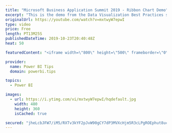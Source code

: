 ```yaml
---
title: "Microsoft Business Application Summit 2019 - Ribbon Chart Demo"
excerpt: "This is the demo from the Data Visualization Best Practices session BRK 3023 from the Microsoft Business Application Summit"
originalUrl: https://youtube.com/watch?v=mxtwyW7epwI
type: video
price: Free
length: PT13M25S
publishedDateTime: 2019-10-23T20:40:48Z
heat: 50

featuredContent: "<iframe width=\"800\" height=\"500\" frameborder=\"0\" src=\"https://www.youtube.com/embed/mxtwyW7epwI\" allow=\"accelerometer; autoplay; encrypted-media; gyroscope; picture-in-picture\" allowfullscreen></iframe>"

provider:
  name: Power BI Tips
  domain: powerbi.tips

topics:
  - Power BI

images:
  - url: https://i.ytimg.com/vi/mxtwyW7epwI/hqdefault.jpg
    width: 480
    height: 360
    isCached: true

secured: "jheLcbJFW7/iM5/RXTv3kYF2pJvW90gCY7dP3MVXcHjm5R3cLPgROEphut8ucIj9D3HdBVcRU1+PDAA4RhwQp9wWtUgSlwbkT3Vl56WeZJO+BTmwcsiXmN8mdI1zJ9Vb30t9EuzXUIT0jADeXOMHW25NiuneLGpYPydwRu66Tb4uu1Nn+RID4ubS7+2PvPHBnFRb1HlKca4uxUv+6FgZNDe2IkDPAI00jaI7zTnqydSbHp/r5R+TOf9zMifxo0bG26EJONoQXL9hAf0BtWukRNSBiZOqCVX6B5lEF4fkQ3BtWCIekROjn8QkiO3t/K0BRcHABERhEMLuzPMlyIsIHTkJJjr3v6fKrYNikHWqz3GtgezoSUsuQLI0baEMh0exUURAp2sP8T21l9ka8BdaCB4rqCJd2e7Wo8tMlqtcy2I=;nXaWnkTaeuW4EWl5qwQW4A=="
---
```


